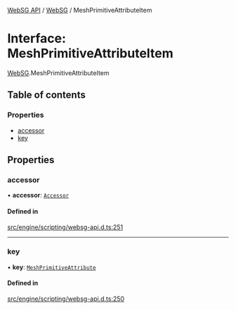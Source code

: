 [WebSG API](../README.md) / [WebSG](../modules/WebSG.md) / MeshPrimitiveAttributeItem

# Interface: MeshPrimitiveAttributeItem

[WebSG](../modules/WebSG.md).MeshPrimitiveAttributeItem

## Table of contents

### Properties

- [accessor](WebSG.MeshPrimitiveAttributeItem.md#accessor)
- [key](WebSG.MeshPrimitiveAttributeItem.md#key)

## Properties

### accessor

• **accessor**: [`Accessor`](../classes/WebSG.Accessor.md)

#### Defined in

[src/engine/scripting/websg-api.d.ts:251](https://github.com/thirdroom/thirdroom/blob/c8b57e0e/src/engine/scripting/websg-api.d.ts#L251)

___

### key

• **key**: [`MeshPrimitiveAttribute`](../enums/WebSG.MeshPrimitiveAttribute.md)

#### Defined in

[src/engine/scripting/websg-api.d.ts:250](https://github.com/thirdroom/thirdroom/blob/c8b57e0e/src/engine/scripting/websg-api.d.ts#L250)
